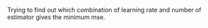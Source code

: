 

Trying to find out which combination of learning rate and number of estimator gives the minimum mse. 
